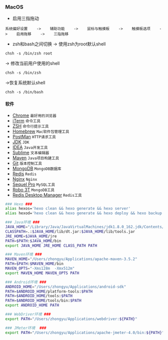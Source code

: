 ### MacOS

* 启用三指拖动
```
系统偏好设置    ->    辅助功能    ->    鼠标与触摸板    ->    触摸板选项    ->    启用拖移    ->    三指拖移
```

* zsh和bash之间切换
-> 使用zsh为root默认shell
```
chsh -s /bin/zsh root
```

-> 修改当前用户使用的shell
```
chsh -s /bin/zsh
```

->恢复系统默认shell
```
chsh -s /bin/bash
```

#### 软件
* [Chrome](http://www.google.cn/chrome/browser/desktop/index.html)    `最好用的浏览器`
* [iTerm](http://www.iterm2.com/)    `命令工具`
* [ZSH](http://ohmyz.sh/)    `命令行提示工具`
* [Homebrew](https://brew.sh/)    `Mac软件包管理工具`
* [PostMan](https://www.getpostman.com/)    `HTTP请求工具`
* [JDK](http://www.oracle.com/technetwork/java/javase/downloads/index.html)    `JDK`
* [IDEA](https://www.jetbrains.com/idea/)    `Java开发工具`
* [ Sublime](http://www.sublimetext.com/)    `文本编辑器`
* [Maven](http://maven.apache.org/download.cgi)    `Java项目构建工具`
* [Git](https://git-scm.com/download/)    `版本控制工具`
* [MongoDB](https://www.mongodb.com/download-center#atlas)    `MongoDB数据库`
* [Redis](https://redis.io/download)    `Redis`
* [Nginx](http://nginx.org/en/download.html)    `Nginx`
* [Sequel Pro](http://www.sequelpro.com/)    `MySQL工具`
* [Robo 3T](https://robomongo.org/)    `MongoDB工具`
* [Redis Desktop Manager](https://redisdesktop.com/download)    `Redis工具`

```bash
### Hexo ###
alias hexos='hexo clean && hexo generate && hexo server'
alias hexod='hexo clean && hexo generate && hexo deploy && hexo backup'

### Java环境 ###
JAVA_HOME="/Library/Java/JavaVirtualMachines/jdk1.8.0_162.jdk/Contents/Home"
CLASSPATH=.:$JAVA_HOME/lib/dt.jar:$JAVA_HOME/lib/tools.jar
JRE_HOME=$JAVA_HOME/jre
PATH=$PATH:$JAVA_HOME/bin
export JAVA_HOME JRE_HOME CLASS_PATH PATH

### Maven环境 ###
MAVEN_HOME="/Users/zhongyu/Applications/apache-maven-3.5.2"
PATH=$PATH:$MAVEN_HOME/bin
MAVEN_OPTS="-Xms128m  -Xmx512m"
export MAVEN_HOME MAVEN_OPTS PATH

### Android环境 ###
ANDROID_HOME="/Users/zhongyu/Applications/android-sdk"
PATH=$ANDROID_HOME/platform-tools:$PATH
PATH=$ANDROID_HOME/tools:$PATH
PATH=$ANDROID_HOME/tools/bin:$PATH
export ANDROID_HOME PATH

### WebDriver环境 ###
export PATH="/Users/zhongyu/Applications/webdriver:${PATH}"

### JMeter环境  ###
export PATH="/Users/zhongyu/Applications/apache-jmeter-4.0/bin:${PATH}"
```